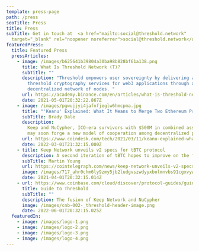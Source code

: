 ```yaml
---
template: press-page
path: /press
seoTitle: Press
title: Press
subTitle: Get in touch at  <a href="mailto:social@threshold.network"
  target="_blank" rel="noopener noreferrer">social@threshold.network</a>
featuredPress:
  title: Featured Press
  pressArticles:
    - image: /images/b625641b39804a30ba98b828bf61a138.png
      title: What Is Threshold Network (T)?
      subTitle: ""
      description: "Threshold empowers user sovereignty by delivering a suite of
        threshold cryptography services for web3 applications through a
        decentralized network of nodes. "
      url: https://academy.binance.com/en/articles/what-is-threshold-network-t
      date: 2021-05-01T20:32:22.867Z
    - image: /images/pgwujjyi4jafnfjeglw6hmcpma.jpg
      title: "'Keanu' Explained: What It Means to Merge Two Ethereum Projects"
      subTitle: Brady Dale
      description:
        Keep and NuCypher, ICO-era survivors with $500M in combined assets,
        may soon forge a new model of cooperation among decentralized protocols.
      url: https://www.coindesk.com/tech/2021/03/11/keanu-explained-what-it-means-to-merge-two-ethereum-projects/
      date: 2022-03-01T21:32:15.000Z
    - title: Keep Network unveils v2 specs for tBTC protocol
      description: A second iteration of tBTC hopes to improve on the failings of the first.
      subTitle: Martin Young
      url: https://cointelegraph.com/news/keep-network-unveils-v2-specs-for-tbtc-protocol
      image: /images/717_ahr0chm6ly9zmy5jb2ludgvszwdyyxbolmnvbs91cgxvywrzlziwmjetmdqvmme0ntqwmdatyzg3nc00ndu1lwe4yzitmdc5mmnjzwq5ngq3lmpwzw-.jpg
      date: 2021-04-01T20:32:15.014Z
    - url: https://www.coinbase.com/cloud/discover/protocol-guides/guide-to-threshold
      title: Guide to Threshold
      subTitle: ""
      description: The fusion of Keep Network and NuCypher
      image: /images/cnb-002-_threshold-header-image.png
      date: 2022-06-01T20:32:15.025Z
  featuredIn:
    - image: /images/logo-1.png
    - image: /images/logo-2.png
    - image: /images/logo-3.png
    - image: /images/logo-4.png
---
```

